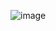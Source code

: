 ![image](https://github.com/haechanp/haechanp-Android-app/assets/144800399/de46f3b1-3627-4436-be07-11e8362a27dc)
